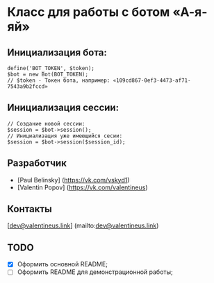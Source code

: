 # Класс для работы с ботом «А-я-яй»
## Инициализация бота:
```
define('BOT_TOKEN', $token);
$bot = new Bot(BOT_TOKEN);
// $token - Токен бота, например: «109cd867-0ef3-4473-af71-7543a9b2fccd»
```

## Инициализация сессии:
```
// Создание новой сессии:
$session = $bot->session();
// Инициализация уже имеющийся сесии:
$session = $bot->session($session_id);
```
## Разработчик
- [Paul Belinsky] (https://vk.com/vskyd1)
- [Valentin Popov] (https://vk.com/valentineus)

## Контакты
[dev@valentineus.link] (mailto:dev@valentineus.link)

## TODO
- [x] Оформить основной README;
- [ ] Оформить README для демонстрационной работы;
